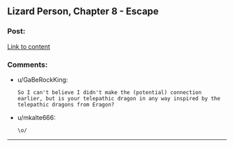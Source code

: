 ## Lizard Person, Chapter 8 - Escape

### Post:

[Link to content](https://lizardperson.blogspot.com/2019/08/chapter-8-escape.html)

### Comments:

- u/GaBeRockKing:
  ```
  So I can't believe I didn't make the (potential) connection earlier, but is your telepathic dragon in any way inspired by the telepathic dragons from Eragon?
  ```

- u/mkalte666:
  ```
  \o/
  ```

---

